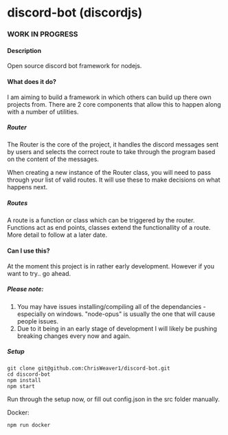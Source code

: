 # discord-bot (discordjs)
### WORK IN PROGRESS
#### Description

Open source discord bot framework for nodejs.

#### What does it do? 

I am aiming to build a framework in which others can build up there own projects from. There are 2 core components that allow this to happen along with a number of utilities.

##### Router

The Router is the core of the project, it handles the discord messages sent by users and selects the correct route to take through the program based on the content of the messages. 
                                                                                                                                                                                                                   
When creating a new instance of the Router class, you will need to pass through your list of valid routes. It will use these to make decisions on what happens next.

##### Routes

A route is a function or class which can be triggered by the router. Functions act as end points, classes extend the functionallity of a route. More detail to follow at a later date.

#### Can I use this?

At the moment this project is in rather early development. However if you want to try.. go ahead. 

##### Please note: 

1. You may have issues installing/compiling all of the dependancies - especially on windows. "node-opus" is usually the one that will cause people issues.
1. Due to it being in an early stage of development I will likely be pushing breaking changes every now and again. 

##### Setup

```
git clone git@github.com:ChrisWeaver1/discord-bot.git
cd discord-bot
npm install
npm start
```

Run through the setup now, or fill out config.json in the src folder manually.

Docker:
```
npm run docker
```